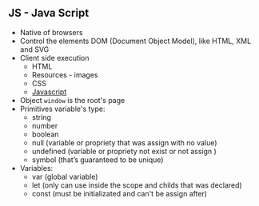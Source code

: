 ## JS - Java Script

- Native of browsers
- Control the elements DOM (Document Object Model), like HTML, XML and SVG
- Client side execution
    - HTML
    - Resources - images
    - CSS
    - [Javascript](https://developer.mozilla.org/en-US/docs/Web/JavaScript)
- Object `window` is the root's page
- Primitives variable's type:
    - string
    - number
    - boolean
    - null (variable or propriety that was assign with no value)
    - undefined (variable or propriety not exist or not assign )
    - symbol (that’s guaranteed to be unique)
- Variables:
    - var (global variable)
    - let (only can use inside the scope and childs that was declared)
    - const (must be initializated and can't be assign after)